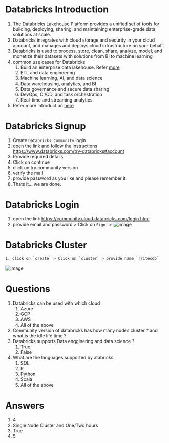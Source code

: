 # Databricks Introduction

1. The Databricks Lakehouse Platform provides a unified set of tools for building, deploying, sharing, and maintaining enterprise-grade data solutions at scale.
2. Databricks integrates with cloud storage and security in your cloud account, and manages and deploys cloud infrastructure on your behalf.
3. Databricks is used to process, store, clean, share, analyze, model, and monetize their datasets with solutions from BI to machine learning
4. common use cases for Databricks
    1. Build an enterprise data lakehouse. Refer [more](https://docs.databricks.com/lakehouse/index.html)
    2. ETL and data engineering
    3. Machine learning, AI, and data science
    4. Data warehousing, analytics, and BI
    5. Data governance and secure data sharing
    6. DevOps, CI/CD, and task orchestration
    7. Real-time and streaming analytics
5. Refer more introduction [here](https://docs.databricks.com/introduction/index.html)




# Databricks Signup

1. Create `Databricks Community` login
2. open the link and follow the instructions https://www.databricks.com/try-databricks#account
3. Provide required details
4. Click on continue
5. click on try community version
6. verify the mail
7. provide password as you like and please remember it.
8. Thats it... we are done.

# Databricks Login

1. open the link https://community.cloud.databricks.com/login.html
2. provide email and password > Click on `Sign in`
![image](https://user-images.githubusercontent.com/20516321/220527727-13334d29-b882-407a-b851-c1493b6e17c8.png)

# Databricks Cluster

    1. click on `create` > Click on `cluster` > provide name `rritecdb`

![image](https://user-images.githubusercontent.com/20516321/220528295-0bf2384f-b575-4561-8e74-3d829eda0ddf.png)

# Questions
1. Databricks can be used with which cloud
    1. Azure
    2. GCP
    3. AWS
    4. All of the above
2. Community version of databricks has how many nodes cluster ? and what is the idle life time ?
3. Databricks supports Data engginering and data science ?
    1. True
    2. False
4. What are the languages supported by atabricks
    1. SQL
    2. R
    3. Python
    4. Scala
    5. All of the above
   

# Answers
1. 4
2. Single Node Cluster and One/Two hours
3. True
4. 5
